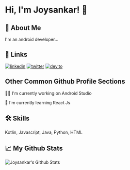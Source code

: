 
# Hi, I'm Joysankar! 👋


## 🚀 About Me
I'm an android developer...


## 🔗 Links
[![linkedin](https://img.shields.io/badge/linkedin-0A66C2?style=for-the-badge&logo=linkedin&logoColor=white)](https://www.linkedin.com/joysankar2001)
[![twitter](https://img.shields.io/badge/twitter-1DA1F2?style=for-the-badge&logo=twitter&logoColor=white)](https://twitter.com/)
[![dev.to](https://img.shields.io/badge/dev-000000?style=for-the-badge&logo=dev.to&logoColor=white)](https://dev.to/joysankar2001)
## Other Common Github Profile Sections
👩‍💻 I'm currently working on Android Studio

🧠 I'm currently learning React Js

## 🛠 Skills
Kotlin, Javascript, Java, Python, HTML

## 📈 My Github Stats
![Joysankar's Github Stats](https://github-readme-stats.vercel.app/api?username=JoyMajumdar2001&show_icons=true&theme=merko)
